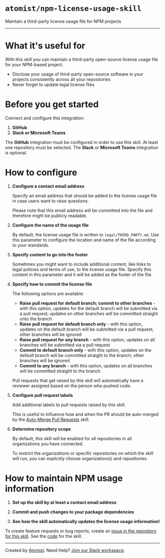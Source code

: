 # `atomist/npm-license-usage-skill`

<!---atomist-skill-description:start--->

Maintain a third-party license usage file for NPM projects

<!---atomist-skill-description:end--->

---

<!---atomist-skill-readme:start--->

# What it's useful for

With this skill you can maintain a third-party open-source license usage file for
your NPM-based project.

-   Disclose your usage of third-party open-source software in your projects
    consistently across all your repositories
-   Never forget to update legal license files

# Before you get started

Connect and configure this integration:

1. **GitHub**
1. **Slack or Microsoft Teams**

The **GitHub** integration must be configured in order to use this skill. At
least one repository must be selected. The **Slack** or **Microsoft Teams**
integration is optional.

# How to configure

1. **Configure a contact email address**

    Specify an email address that should be added to the license usage file
    in case users want to raise questions.

    Please note that this email address will be committed into the file and
    therefore might be publicly readable.

1. **Configure the name of the usage file**

    By default, the license usage file is written to `legal/THIRD_PARTY.md`.
    Use this parameter to configure the location and name of the file according
    to your standards.

1. **Specify content to go into the footer**

    Sometimes you might want to include additional content, like links to legal
    policies and terms of use, to the license usage file. Specify this content
    in this parameter and it will be added as the footer of the file.

1. **Specify how to commit the license file**

    The following options are available:

    - **Raise pull request for default branch; commit to other branches** - with
      this option, updates for the default branch will be submitted via
      a pull request; updates on other branches will be committed straight
      onto the branch
    - **Raise pull request for default branch only** - with this option, updates
      on the default branch will be submitted via a pull request; other branches
      will be ignored
    - **Raise pull request for any branch** - with this option, updates on
      all branches will be submitted via a pull request
    - **Commit to default branch only** - with this option, updates on the
      default branch will be committed straight to the branch; other branches
      will be ignored
    - **Commit to any branch** - with this option, updates on all branches will
      be committed straight to the branch

    Pull requests that get raised by this skill will automatically have a reviewer
    assigned based on the person who pushed code.

1. **Configure pull request labels**

    Add additional labels to pull requests raised by this skill.

    This is useful to influence how and when the PR should be auto-merged by the
    [Auto-Merge Pull Requests](https://go.atomist.com/catalog/skills/atomist/github-auto-merge-skill)
    skill.

1. **Determine repository scope**

    By default, this skill will be enabled for all repositories in all
    organizations you have connected.

    To restrict the organizations or specific repositories on which the skill
    will run, you can explicitly choose organization(s) and repositories.

# How to maintain NPM usage information

1. **Set up the skill by at least a contact email address**

1. **Commit and push changes to your package dependencies**

1. **See how the skill automatically updates the license usage information!**

To create feature requests or bug reports, create an [issue in the repository for this skill](https://github.com/atomist-skills/npm-license-usage-skill/issues).
See the [code](https://github.com/atomist-skills/npm-license-usage-skill) for the skill.

<!---atomist-skill-readme:end--->

---

Created by [Atomist][atomist].
Need Help? [Join our Slack workspace][slack].

[atomist]: https://atomist.com/ "Atomist - How Teams Deliver Software"
[slack]: https://join.atomist.com/ "Atomist Community Slack"
